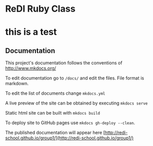 # ReDI Ruby Class
# this is a test

## Documentation
This project's documentation follows the conventions of http://www.mkdocs.org/

To edit documentation go to `/docs/` and edit the files. File format is markdown.

To edit the list of documents change `mkdocs.yml`

A live preview of the site can be obtained by executing `mkdocs serve`

Static html site can be built with `mkdocs build`

To deploy site to GitHub pages use `mkdocs gh-deploy --clean`. 

The published documentation will appear here [http://redi-school.github.io/group1/](http://redi-school.github.io/group1/)
